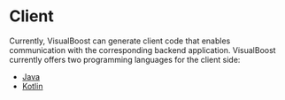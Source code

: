 # Client

Currently, VisualBoost can generate client code that enables communication with the corresponding backend application. VisualBoost currently offers two programming languages for the client side:&#x20;

* [Java](java.md)
* [Kotlin](kotlin.md)
